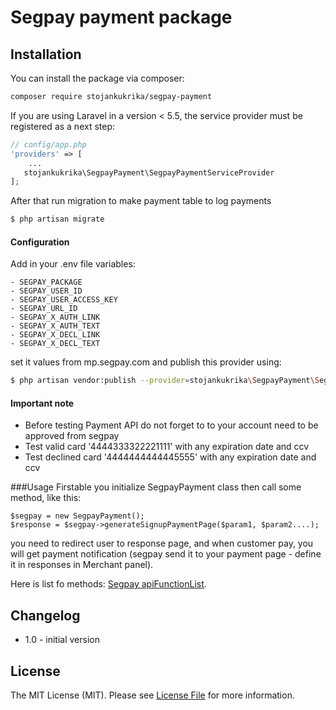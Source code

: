 Segpay payment package
==============================================================

Installation
---
You can install the package via composer:

```bash
composer require stojankukrika/segpay-payment
```

If you are using Laravel in a version < 5.5, the service provider must be registered as a next step:

```php
// config/app.php
'providers' => [
    ...
   stojankukrika\SegpayPayment\SegpayPaymentServiceProvider
];
```

After that run migration to make payment table to log payments

```bash
$ php artisan migrate
```

#### Configuration

Add in your .env file variables:
```
- SEGPAY_PACKAGE
- SEGPAY_USER_ID
- SEGPAY_USER_ACCESS_KEY
- SEGPAY_URL_ID
- SEGPAY_X_AUTH_LINK
- SEGPAY_X_AUTH_TEXT
- SEGPAY_X_DECL_LINK
- SEGPAY_X_DECL_TEXT
```
set it values from mp.segpay.com and publish this provider using:
```bash
$ php artisan vendor:publish --provider=stojankukrika\SegpayPayment\SegpayPaymentServiceProvider
```

#### Important note
- Before testing Payment API do not forget to to your account need to be approved from segpay
- Test valid card '4444333322221111' with any expiration date and ccv
- Test declined card '4444444444445555' with any expiration date and ccv

###Usage
Firstable you initialize SegpayPayment class then call some method, like this:
```
$segpay = new SegpayPayment();
$response = $segpay->generateSignupPaymentPage($param1, $param2....);
```  
you need to redirect user to response page, and when customer pay, you will get payment notification (segpay send it to your payment page - define it in responses in Merchant panel).

Here is list fo methods:
[Segpay apiFunctionList](APIFunctionList).


Changelog
---
- 1.0 - initial version


License
---
The MIT License (MIT). Please see [License File](LICENSE) for more information.